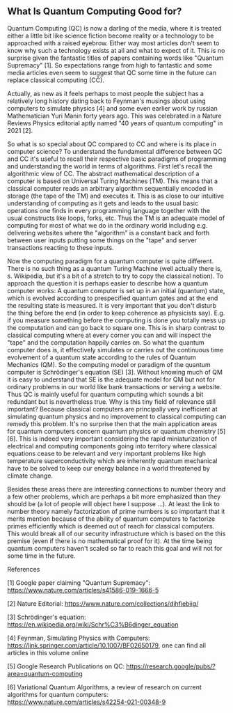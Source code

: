 ## What Is Quantum Computing Good for?

Quantum Computing (QC) is now a darling of the media, where it is treated either a little bit like science fiction become reality or a technology to be approached with a raised eyebrow. Either way most articles don't seem to know why such a technology exists at all and what to expect of it. This is no surprise given the fantastic titles of papers containing words like "Quantum Supremacy" [1]. So expectations range from high to fantastic and some media articles even seem to suggest that QC some time in the future can replace classical computing (CC).

Actually, as new as it feels perhaps to most people the subject has a relatively long history dating back to Feynman's musings about using computers to simulate physics [4] and some even earlier work by russian Mathematician Yuri Manin forty years ago. This was celebrated in a Nature Reviews Physics editorial aptly named "40 years of quantum computing" in 2021 [2].

So what is so special about QC compared to CC and where is its place in computer science? To understand the fundamental difference between QC and CC it's useful to recall their respective basic paradigms of programming and understanding the world in terms of algorithms. First let's recall the algorithmic view of CC. The abstract mathematical description of a computer is based on Universal Turing Machines (TM). This means that a classical computer reads an arbitrary algorithm sequentially encoded in storage (the tape of the TM) and executes it. This is as close to our intuitive understanding of computing as it gets and leads to the usual basic operations one finds in every programming language together with the usual constructs like loops, forks, etc. Thus the TM is an adequate model of computing for most of what we do in the ordinary world including e.g. delivering websites where the "algorithm" is a constant back and forth between user inputs putting some things on the "tape" and server transactions reacting to these inputs. 

Now the computing paradigm for a quantum computer is quite different. There is no such thing as a quantum Turing Machine (well actually there is, s. Wikipedia, but it's a bit of a stretch to try to copy the classical notion). To approach the question it is perhaps easier to describe how a quantum computer works: A quantum computer is set up in an initial (quantum) state, which is evolved according to prespecified quantum gates and at the end the resulting state is measured. It is very important that you don't disturb the thing before the end (in order to keep coherence as physicists say). E.g. if you measure something before the computing is done you totally mess up the computation and can go back to square one. This is in sharp contrast to classical computing where at every corner you can and will inspect the "tape" and the computation happily carries on. So what the quantum computer does is, it effectively simulates or carries out the continuous time evolvement of a quantum state according to the rules of Quantum Mechanics (QM). So the computing model or paradigm of the quantum computer is Schrödinger's equation (SE) [3]. Without knowing much of QM it is easy to understand that SE is the adequate model for QM but not for ordinary problems in our world like bank transactions or serving a website. Thus QC is mainly useful for quantum computing which sounds a bit redundant but is nevertheless true. Why is this tiny field of relevance still important? Because classical computers are principally very inefficient at simulating quantum physics and no improvement to classical computing can remedy this problem. It's no surprise then that the main application areas for quantum computers concern quantum physics or quantum chemistry [5][6]. This is indeed very important considering the rapid miniaturization of electrical and computing components going into territory where classical equations cease to be relevant and very important problems like high temperature superconductivity which are inherently quantum mechanical have to be solved to keep our energy balance in a world threatened by climate change.

Besides these areas there are interesting connections to number theory and a few other problems, which are perhaps a bit more emphasized than they should be (a lot of people will object here I suppose ...). At least the link to number theory namely factorization of prime numbers is so important that it merits mention because of the ability of quantum computers to factorize primes efficiently which is deemed out of reach for classical computers. This would break all of our security infrastructure which is based on the this premise (even if there is no mathematical proof for it). At the time being quantum computers haven't scaled so far to reach this goal and will not for some time in the future.

References

[1] Google paper claiming "Quantum Supremacy": <https://www.nature.com/articles/s41586-019-1666-5>

[2] Nature Editorial: <https://www.nature.com/collections/djhfiebiig/>

[3] Schrödinger's equation: <https://en.wikipedia.org/wiki/Schr%C3%B6dinger_equation>

[4] Feynman, Simulating Physics with Computers: <https://link.springer.com/article/10.1007/BF02650179>, one can find all articles in this volume online

[5] Google Research Publications on QC: <https://research.google/pubs/?area=quantum-computing>

[6] Variational Quantum Algorithms, a review of research on current algorithms for quantum computers: <https://www.nature.com/articles/s42254-021-00348-9>